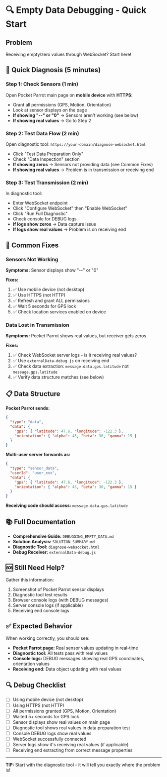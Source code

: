 # 🔍 Empty Data Debugging - Quick Start

## Problem
Receiving empty/zero values through WebSocket? Start here!

## 🚀 Quick Diagnosis (5 minutes)

### Step 1: Check Sensors (1 min)
Open Pocket Parrot main page on **mobile device** with **HTTPS**:
- Grant all permissions (GPS, Motion, Orientation)
- Look at sensor displays on the page
- **If showing "--" or "0"** → Sensors aren't working (see below)
- **If showing real values** → Go to Step 2

### Step 2: Test Data Flow (2 min)
Open diagnostic tool: `https://your-domain/diagnose-websocket.html`
- Click "Test Data Preparation Only"
- Check "Data Inspection" section
- **If showing zeros** → Sensors not providing data (see Common Fixes)
- **If showing real values** → Problem is in transmission or receiving end

### Step 3: Test Transmission (2 min)
In diagnostic tool:
- Enter WebSocket endpoint
- Click "Configure WebSocket" then "Enable WebSocket"
- Click "Run Full Diagnostic"
- Check console for DEBUG logs
- **If logs show zeros** → Data capture issue
- **If logs show real values** → Problem is on receiving end

## 🔧 Common Fixes

### Sensors Not Working
**Symptoms:** Sensor displays show "--" or "0"

**Fixes:**
1. ✅ Use mobile device (not desktop)
2. ✅ Use HTTPS (not HTTP)
3. ✅ Refresh and grant ALL permissions
4. ✅ Wait 5 seconds for GPS lock
5. ✅ Check location services enabled on device

### Data Lost in Transmission
**Symptoms:** Pocket Parrot shows real values, but receiver gets zeros

**Fixes:**
1. ✅ Check WebSocket server logs - is it receiving real values?
2. ✅ Use `externalData-debug.js` on receiving end
3. ✅ Check data extraction: `message.data.gps.latitude` not `message.gps.latitude`
4. ✅ Verify data structure matches (see below)

## 📋 Data Structure

**Pocket Parrot sends:**
```json
{
  "type": "data",
  "data": {
    "gps": { "latitude": 47.6, "longitude": -122.3 },
    "orientation": { "alpha": 45, "beta": 30, "gamma": 15 }
  }
}
```

**Multi-user server forwards as:**
```json
{
  "type": "sensor_data",
  "userId": "user_xxx",
  "data": {
    "gps": { "latitude": 47.6, "longitude": -122.3 },
    "orientation": { "alpha": 45, "beta": 30, "gamma": 15 }
  }
}
```

**Receiving code should access:** `message.data.gps.latitude`

## 📚 Full Documentation

- **Comprehensive Guide:** `DEBUGGING_EMPTY_DATA.md`
- **Solution Analysis:** `SOLUTION_SUMMARY.md`
- **Diagnostic Tool:** `diagnose-websocket.html`
- **Debug Receiver:** `externalData-debug.js`

## 🆘 Still Need Help?

Gather this information:
1. Screenshot of Pocket Parrot sensor displays
2. Diagnostic tool test results
3. Browser console logs (with DEBUG messages)
4. Server console logs (if applicable)
5. Receiving end console logs

## ✅ Expected Behavior

When working correctly, you should see:
- **Pocket Parrot page:** Real sensor values updating in real-time
- **Diagnostic tool:** All tests pass with real values
- **Console logs:** DEBUG messages showing real GPS coordinates, orientation values
- **Receiving end:** Data object updating with real values

## 🔍 Debug Checklist

- [ ] Using mobile device (not desktop)
- [ ] Using HTTPS (not HTTP)
- [ ] All permissions granted (GPS, Motion, Orientation)
- [ ] Waited 5+ seconds for GPS lock
- [ ] Sensor displays show real values on main page
- [ ] Diagnostic tool shows real values in data preparation test
- [ ] Console DEBUG logs show real values
- [ ] WebSocket successfully connected
- [ ] Server logs show it's receiving real values (if applicable)
- [ ] Receiving end extracting from correct message properties

---

**TIP:** Start with the diagnostic tool - it will tell you exactly where the problem is!
